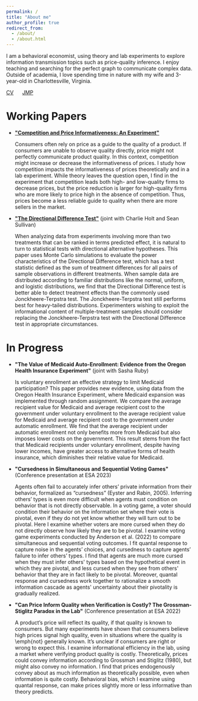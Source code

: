 ```yaml
---
permalink: /
title: "About me"
author_profile: true
redirect_from: 
  - /about/
  - /about.html
---
```


I am a behavioral economist, using theory and lab experiments to explore information transmission topics such as price-quality inference. I enjoy teaching and searching for the perfect graph to communicate complex data. Outside of academia, I love spending time in nature with my wife and 3-year-old in Charlottesville, Virginia.

[CV](../files/cv.pdf) &nbsp;&nbsp;&nbsp;&nbsp; [JMP](../files/jmp.pdf)

Working Papers
======
* [**"Competition and Price Informativeness: An Experiment"**](../files/jmp.pdf)

  Consumers often rely on price as a guide to the quality of a product. If consumers are unable to observe quality directly, price might not perfectly communicate product quality. In this context, competition might increase or decrease the informativeness of prices. I study how competition impacts the informativeness of prices theoretically and in a lab experiment. While theory leaves the question open, I find in the experiment that competition leads both high- and low-quality firms to decrease prices, but the price reduction is larger for high-quality firms who are more likely to price high in the absence of competition. Thus, prices become a less reliable guide to quality when there are more sellers in the market.
  
* [**"The Directional Difference Test"**](../files/ddt.pdf) (joint with Charlie Holt and Sean Sullivan)

  When analyzing data from experiments involving more than two treatments that can be ranked in terms predicted effect, it is natural to turn to statistical tests with directional alternative hypotheses. This paper uses Monte Carlo simulations to evaluate the power characteristics of the Directional Difference test, which has a test statistic defined as the sum of treatment differences for all pairs of sample observations in different treatments. When sample data are distributed according to familiar distributions like the normal, uniform, and logistic distributions, we find that the Directional Difference test is better able to detect treatment effects than the commonly used Jonckheere-Terpstra test. The Jonckheere-Terpstra test still performs best for heavy-tailed distributions. Experimenters wishing to exploit the informational content of multiple-treatment samples should consider replacing the Jonckheere-Terpstra test with the Directional Difference test in appropriate circumstances.

In Progress
======
* **"The Value of Medicaid Auto-Enrollment: Evidence from the Oregon Health Insurance Experiment"** (joint with Sasha Ruby)

  Is voluntary enrollment an effective strategy to limit Medicaid participation? This paper provides new evidence, using data from the Oregon Health Insurance Experiment, where Medicaid expansion was implemented through random assignment. We compare the average recipient value for Medicaid and average recipient cost to the government under voluntary enrollment to the average recipient value for Medicaid and average recipient cost to the government under automatic enrollment. We find that the average recipient under automatic enrollment not only benefits more from Medicaid but also imposes lower costs on the government. This result stems from the fact that Medicaid recipients under voluntary enrollment, despite having lower incomes, have greater access to alternative forms of health insurance, which diminishes their relative value for Medicaid.

* **"Cursedness in Simultaneous and Sequential Voting Games"** (Conference presentation at ESA 2023)

  Agents often fail to accurately infer others’ private information from their behavior, formalized as “cursedness” (Eyster and Rabin, 2005). Inferring others’ types is even more difficult when agents must condition on behavior that is not directly observable. In a voting game, a voter should condition their behavior on the information set where their vote is pivotal, even if they do not yet know whether they will turn out to be pivotal. Here I examine whether voters are more cursed when they do not directly observe how likely they are to be pivotal. I examine voting game experiments conducted by Anderson et al. (2022) to compare simultaneous and sequential voting outcomes. I fit quantal response to capture noise in the agents’ choices, and cursedness to capture agents’ failure to infer others’ types. I find that agents are much more cursed when they must infer others' types based on the hypothetical event in which they are pivotal, and less cursed when they see from others' behavior that they are in fact likely to be pivotal. Moreover, quantal response and cursedness work together to rationalize a smooth information cascade as agents' uncertainty about their pivotality is gradually realized.

* **"Can Price Inform Quality when Verification is Costly? The Grossman-Stiglitz Paradox in the Lab"** (Conference presentation at ESA 2022)

  A product’s price will reflect its quality, if that quality is known to consumers. But many experiments have shown that consumers believe high prices signal high quality, even in situations where the quality is \emph{not} generally known. It’s unclear if consumers are right or wrong to expect this. I examine informational efficiency in the lab, using a market where verifying product quality is costly. Theoretically, prices could convey information according to Grossman and Stiglitz (1980), but might also convey no information. I find that prices endogenously convey about as much information as theoretically possible, even when information is quite costly. Behavioral bias, which I examine using quantal response, can make prices slightly more or less informative than theory predicts.


